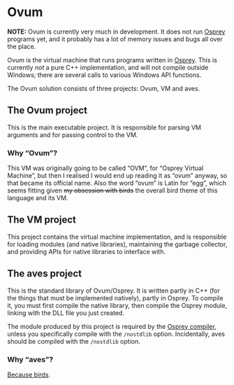 # Ovum

**NOTE:** Ovum is currently very much in development. It does not run [Osprey][osp] programs yet, and it probably has a lot of memory issues and bugs all over the place.

Ovum is the virtual machine that runs programs written in [Osprey][osp]. This is currently _not_ a pure C++ implementation, and will not compile outside Windows; there are several calls to various Windows API functions.

The Ovum solution consists of three projects: Ovum, VM and aves.

## The Ovum project

This is the main executable project. It is responsible for parsing VM arguments and for passing control to the VM.

### Why “Ovum”?

This VM was originally going to be called “OVM”, for “Osprey Virtual Machine”, but then I realised I would end up reading it as “ovum” anyway, so that became its official name. Also the word “ovum” is Latin for “egg”, which seems fitting given <del>my obsession with birds</del> the overall bird theme of this language and its VM.

## The VM project

This project contains the virtual machine implementation, and is responsible for loading modules (and native libraries), maintaining the garbage collector, and providing APIs for native libraries to interface with.

## The aves project

This is the standard library of Ovum/Osprey. It is written partly in C++ (for the things that must be implemented natively), partly in Osprey. To compile it, you must first compile the native library, then compile the Osprey module, linking with the DLL file you just created.

The module produced by this project is required by the [Osprey compiler][osp], unless you specifically compile with the `/nostdlib` option. Incidentally, aves should be compiled with the `/nostdlib` option.

### Why “aves”?

[Because birds](http://en.wikipedia.org/wiki/Aves).


  [osp]: http://bitbucket.org/Heurlinius/osprey